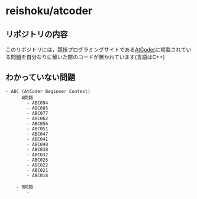 #  reishoku/atcoder

## リポジトリの内容

このリポジトリには，競技プログラミングサイトである[AtCoder](https://atcoder.jp)に掲載されている問題を自分なりに解いた際のコードが置かれています(言語はC++)


## わかっていない問題

    - ABC (AtCoder Beginner Contest)
        - A問題
            - ABC094
            - ABC085
            - ABC077
            - ABC062
            - ABC056
            - ABC051
            - ABC047
            - ABC041
            - ABC040
            - ABC038
            - ABC032
            - ABC025
            - ABC022
            - ABC021
            - ABC018
        
        - B問題
            - 

